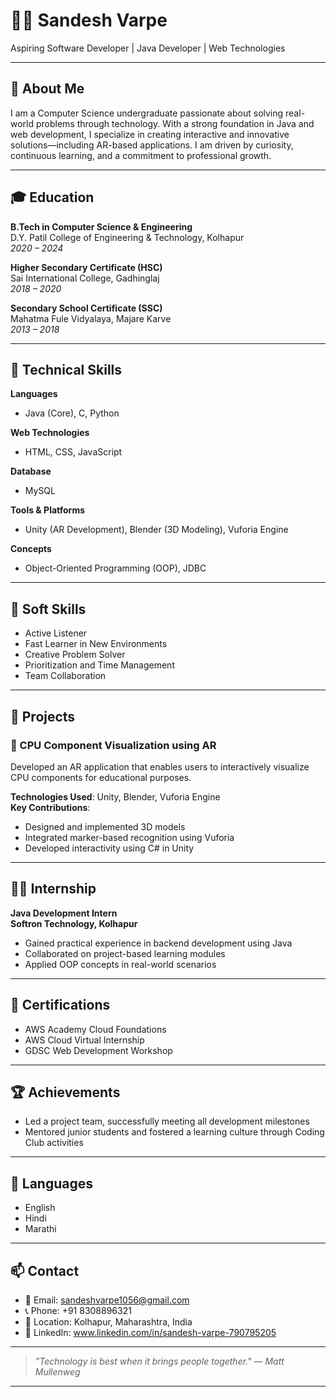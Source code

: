 # 👨‍💻 Sandesh Varpe

Aspiring Software Developer | Java Developer | Web Technologies 

---

## 👋 About Me

I am a Computer Science undergraduate passionate about solving real-world problems through technology. With a strong foundation in Java and web development, I specialize in creating interactive and innovative solutions—including AR-based applications. I am driven by curiosity, continuous learning, and a commitment to professional growth.

---

## 🎓 Education

**B.Tech in Computer Science & Engineering**  
D.Y. Patil College of Engineering & Technology, Kolhapur  
*2020 – 2024*

**Higher Secondary Certificate (HSC)**  
Sai International College, Gadhinglaj  
*2018 – 2020*

**Secondary School Certificate (SSC)**  
Mahatma Fule Vidyalaya, Majare Karve  
*2013 – 2018*

---

## 💼 Technical Skills

**Languages**  
- Java (Core), C, Python

**Web Technologies**  
- HTML, CSS, JavaScript

**Database**  
- MySQL

**Tools & Platforms**  
- Unity (AR Development), Blender (3D Modeling), Vuforia Engine

**Concepts**  
- Object-Oriented Programming (OOP), JDBC

---

## 🧠 Soft Skills

- Active Listener  
- Fast Learner in New Environments  
- Creative Problem Solver  
- Prioritization and Time Management  
- Team Collaboration

---

## 🧪 Projects

### 📱 CPU Component Visualization using AR
Developed an AR application that enables users to interactively visualize CPU components for educational purposes.

**Technologies Used**: Unity, Blender, Vuforia Engine  
**Key Contributions**:
- Designed and implemented 3D models
- Integrated marker-based recognition using Vuforia
- Developed interactivity using C# in Unity

---

## 👨‍💼 Internship

**Java Development Intern**  
**Softron Technology, Kolhapur**  
- Gained practical experience in backend development using Java  
- Collaborated on project-based learning modules  
- Applied OOP concepts in real-world scenarios

---

## 📜 Certifications

- AWS Academy Cloud Foundations  
- AWS Cloud Virtual Internship  
- GDSC Web Development Workshop

---

## 🏆 Achievements

- Led a project team, successfully meeting all development milestones  
- Mentored junior students and fostered a learning culture through Coding Club activities  

---

## 💬 Languages

- English  
- Hindi  
- Marathi

---

## 📫 Contact

- 📧 Email: [sandeshvarpe1056@gmail.com](mailto:sandeshvarpe1056@gmail.com)  
- 📞 Phone: +91 8308896321  
- 📍 Location: Kolhapur, Maharashtra, India  
- 🔗 LinkedIn: www.linkedin.com/in/sandesh-varpe-790795205

---

> *"Technology is best when it brings people together." — Matt Mullenweg*

---

